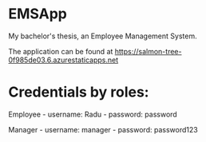 # EMSApp
My bachelor's thesis, an Employee Management System.

The application can be found at https://salmon-tree-0f985de03.6.azurestaticapps.net

# Credentials by roles:
Employee - username: Radu
         - password: password

Manager  - username: manager
         - password: password123
